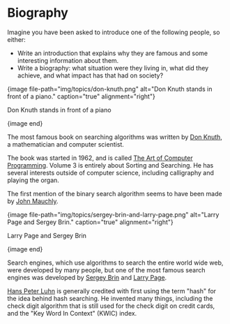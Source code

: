 # Biography

Imagine you have been asked to introduce one of the following people, so either:

-   Write an introduction that explains why they are famous and some interesting information about them.
-   Write a biography: what situation were they living in, what did they achieve, and what impact has that had on society?

{image file-path="img/topics/don-knuth.png" alt="Don Knuth stands in front of a piano." caption="true" alignment="right"}

Don Knuth stands in front of a piano

{image end}

The most famous book on searching algorithms was written by [Don Knuth](https://en.wikipedia.org/wiki/Donald_Knuth), a mathematician and computer scientist.

The book was started in 1962, and is called [The Art of Computer Programming](https://en.wikipedia.org/wiki/The_Art_of_Computer_Programming).
Volume 3 is entirely about Sorting and Searching.
He has several interests outside of computer science, including calligraphy and playing the organ.

The first mention of the binary search algorithm seems to have been made by [John Mauchly](http://history-computer.com/People/MauchlyBio.html).

{image file-path="img/topics/sergey-brin-and-larry-page.png" alt="Larry Page and Sergey Brin." caption="true" alignment="right"}

Larry Page and Sergey Brin

{image end}

Search engines, which use algorithms to search the entire world wide web, were developed by many people, but one of the most famous search engines was developed by [Sergey Brin](https://en.wikipedia.org/wiki/Sergey_Brin) and [Larry Page](https://en.wikipedia.org/wiki/Larry_Page).

[Hans Peter Luhn](https://en.wikipedia.org/wiki/Hans_Peter_Luhn) is generally credited with first using the term "hash" for the idea behind hash searching.
He invented many things, including the check digit algorithm that is still used for the check digit on credit cards, and the "Key Word In Context" (KWIC) index.
